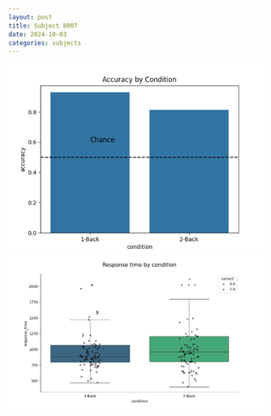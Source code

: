 ```yaml
---
layout: post
title: Subject 8007
date: 2024-10-03
categories: subjects
---
```


![](data/8007/run-2/8007_ATS_acc.png)
![](data/8007/run-2/8007_ATS_rt.png)
